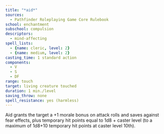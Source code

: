```yaml
---
title: "*aid*"
sources:
  - Pathfinder Roleplaying Game Core Rulebook
school: enchantment
subschool: compulsion
descriptors:
  - mind-affecting
spell_lists:
  - {name: cleric, level: 2}
  - {name: medium, level: 2}
casting_time: 1 standard action
components:
  - V
  - S
  - DF
range: touch
target: living creature touched
duration: 1 min./level
saving_throw: none
spell_resistance: yes (harmless)
---
```


Aid grants the target a +1 morale bonus on attack rolls and saves against fear effects, plus temporary hit points equal to 1d8 + caster level (to a maximum of 1d8+10 temporary hit points at caster level 10th).

